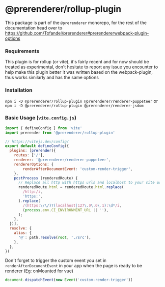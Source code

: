 # @prerenderer/rollup-plugin

This package is part of the `@prerenderer` monorepo, for the rest of the documentation head over to https://github.com/Tofandel/prerenderer#prerendererwebpack-plugin-options

### Requirements
This plugin is for rollup (or vite), it's fairly recent and for now should be treated as experimental, don't hesitate to report any issue you encounter to help make this plugin better
It was written based on the webpack-plugin, thus works similarly and has the same options

### Installation
`npm i -D @prerenderer/rollup-plugin @prerenderer/renderer-puppeteer`
or
`npm i -D @prerenderer/rollup-plugin @prerenderer/renderer-jsdom`

### Basic Usage (`vite.config.js`)
```js
import { defineConfig } from 'vite'
import prerender from '@prerenderer/rollup-plugin'

// https://vitejs.dev/config/
export default defineConfig({
  plugins: [prerender({
    routes: ['/'],
    renderer: '@prerenderer/renderer-puppeteer',
    rendererOptions: {
        renderAfterDocumentEvent: 'custom-render-trigger',
    },
    postProcess (renderedRoute) {
      // Replace all http with https urls and localhost to your site url
      renderedRoute.html = renderedRoute.html.replace(
        /http:/i,
        'https:',
      ).replace(
        /(https:\/\/)?(localhost|127\.0\.0\.1):\d*/i,
        (process.env.CI_ENVIRONMENT_URL || ''),
      );
    },
  })],
  resolve: {
    alias: {
      '@': path.resolve(root, './src'),
    },
  },
})

```

Don't forget to trigger the custom event you set in `renderAfterDocumentEvent` in your app when the page is ready to be renderer (Eg: onMounted for vue) 

```js
document.dispatchEvent(new Event('custom-render-trigger'))
```

